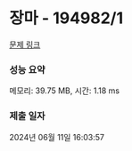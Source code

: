 # 장마 - 194982/1 

[문제 링크](https://level.goorm.io/exam/194982/%EC%9E%A5%EB%A7%88/quiz/1) 

### 성능 요약

메모리: 39.75 MB, 시간: 1.18 ms

### 제출 일자

2024년 06월 11일 16:03:57


